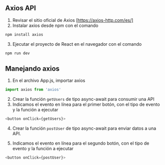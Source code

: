 ## Axios API
1. Revisar el sitio oficial de Axios [https://axios-http.com/es/]
2. Instalar axios desde npm con el comando
```sh
npm install axios
```
3. Ejecutar el proyecto de React en el navegador con el comando
```sh
npm run dev
```

## Manejando axios
1. En el archivo App.js, importar axios
```javascript
import axios from 'axios'
```
2. Crear la función `getUsers` de tipo async-await para consumir una API
3. Indicamos el evento en línea para el primer botón, con el tipo de evento y la función a ejecutar 
```javascript
<button onClick={getUsers}>
```

4. Crear la función `postUser` de  tipo async-await para enviar datos a una API.

5. Indicamos el evento en línea para el segundo botón, con el tipo de evento y la función a ejecutar 
```javascript
<button onClick={postUser}>
```